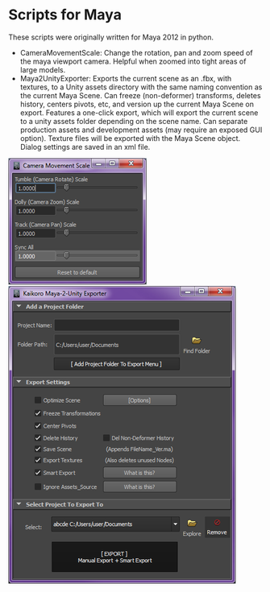 # Scripts for Maya

These scripts were originally written for Maya 2012 in python.

*   CameraMovementScale: Change the rotation, pan and zoom speed of the maya viewport camera. Helpful when zoomed into tight areas of large models.
*   Maya2UnityExporter: Exports the current scene as an .fbx, with textures, to a Unity assets directory with the same naming convention as the current Maya Scene. Can freeze (non-deformer) transforms, deletes history, centers pivots, etc, and version up the current Maya Scene on export. Features a one-click export, which will export the current scene to a unity assets folder depending on the scene name. Can separate production assets and development assets (may require an exposed GUI option). Texture files will be exported with the Maya Scene object. Dialog settings are saved in an xml file.

![Screenshot](/CameraMovementScale/screenshot.png?raw=true "CameraMovementScale")
![Screenshot](/Maya2UnityExporter/screenshot.png?raw=true "Maya2UnityExporter")